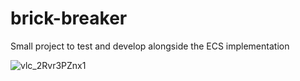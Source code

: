 # brick-breaker

Small project to test and develop alongside the ECS implementation

![vlc_2Rvr3PZnx1](https://github.com/user-attachments/assets/daea77b0-eb2a-422e-af29-ef47ce3fee91)
